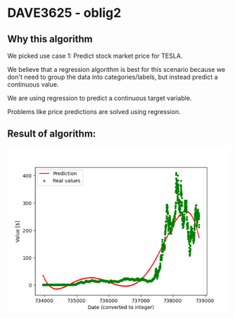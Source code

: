 # DAVE3625 - oblig2

## Why this algorithm

We picked use case 1: Predict stock market price for TESLA.

We believe that a regression algorithm is best for this scenario because we don't need to group the data into categories/labels, but instead predict a continuous value.

We are using regression to predict a continuous target variable.

Problems like price predictions are solved using regression.

## Result of algorithm:

![Prediction Graph](https://github.com/ndrivdal/DAVE3625-oblig2/blob/main/TESLA_Predictions.png?raw=true)
